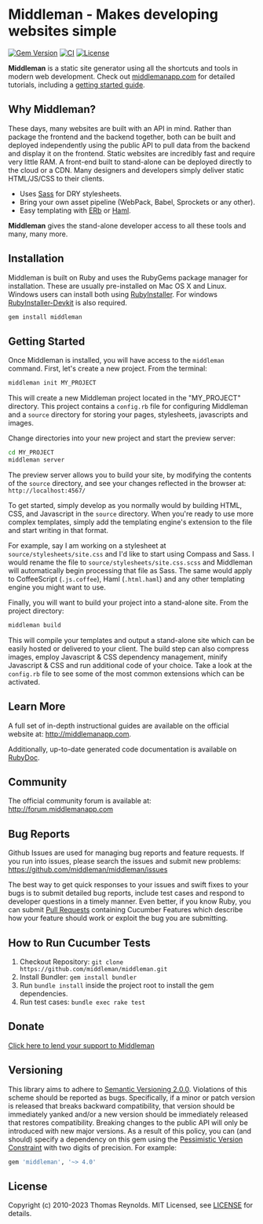 # Middleman - Makes developing websites simple

[![Gem Version](http://img.shields.io/gem/v/middleman.svg?style=flat)][gem]
[![CI](https://github.com/middleman/middleman/actions/workflows/ci.yml/badge.svg)](https://github.com/middleman/middleman/actions/workflows/ci.yml)
[![License](http://img.shields.io/badge/license-MIT-blue.svg?style=flat)][license]

**Middleman** is a static site generator using all the shortcuts and tools in modern web development. Check out [middlemanapp.com](http://middlemanapp.com/) for detailed tutorials, including a [getting started guide](http://middlemanapp.com/basics/getting-started/).

## Why Middleman?

These days, many websites are built with an API in mind. Rather than package the frontend and the backend together, both can be built and deployed independently using the public API to pull data from the backend and display it on the frontend. Static websites are incredibly fast and require very little RAM. A front-end built to stand-alone can be deployed directly to the cloud or a CDN. Many designers and developers simply deliver static HTML/JS/CSS to their clients.

- Uses [Sass](https://sass-lang.com/) for DRY stylesheets.
- Bring your own asset pipeline (WebPack, Babel, Sprockets or any other).
- Easy templating with [ERb](https://ruby-doc.org/stdlib-2.0.0/libdoc/erb/rdoc/ERB.html) or [Haml](https://haml.info/).

**Middleman** gives the stand-alone developer access to all these tools and many, many more.

## Installation

Middleman is built on Ruby and uses the RubyGems package manager for installation. These are usually pre-installed on Mac OS X and Linux. Windows users can install both using [RubyInstaller]. For windows [RubyInstaller-Devkit] is also required.

```bash
gem install middleman
```

## Getting Started

Once Middleman is installed, you will have access to the `middleman` command. First, let's create a new project. From the terminal:

```bash
middleman init MY_PROJECT
```

This will create a new Middleman project located in the "MY_PROJECT" directory. This project contains a `config.rb` file for configuring Middleman and a `source` directory for storing your pages, stylesheets, javascripts and images.

Change directories into your new project and start the preview server:

```bash
cd MY_PROJECT
middleman server
```

The preview server allows you to build your site, by modifying the contents of the `source` directory, and see your changes reflected in the browser at: `http://localhost:4567/`

To get started, simply develop as you normally would by building HTML, CSS, and Javascript in the `source` directory. When you're ready to use more complex templates, simply add the templating engine's extension to the file and start writing in that format.

For example, say I am working on a stylesheet at `source/stylesheets/site.css` and I'd like to start using Compass and Sass. I would rename the file to `source/stylesheets/site.css.scss` and Middleman will automatically begin processing that file as Sass. The same would apply to CoffeeScript (`.js.coffee`), Haml (`.html.haml`) and any other templating engine you might want to use.

Finally, you will want to build your project into a stand-alone site. From the project directory:

```bash
middleman build
```

This will compile your templates and output a stand-alone site which can be easily hosted or delivered to your client. The build step can also compress images, employ Javascript & CSS dependency management, minify Javascript & CSS and run additional code of your choice. Take a look at the `config.rb` file to see some of the most common extensions which can be activated.

## Learn More

A full set of in-depth instructional guides are available on the official website at: <http://middlemanapp.com>.

Additionally, up-to-date generated code documentation is available on [RubyDoc].

## Community

The official community forum is available at: <http://forum.middlemanapp.com>

## Bug Reports

Github Issues are used for managing bug reports and feature requests. If you run into issues, please search the issues and submit new problems: <https://github.com/middleman/middleman/issues>

The best way to get quick responses to your issues and swift fixes to your bugs is to submit detailed bug reports, include test cases and respond to developer questions in a timely manner. Even better, if you know Ruby, you can submit [Pull Requests](https://help.github.com/articles/using-pull-requests) containing Cucumber Features which describe how your feature should work or exploit the bug you are submitting.

## How to Run Cucumber Tests

1. Checkout Repository: `git clone https://github.com/middleman/middleman.git`
2. Install Bundler: `gem install bundler`
3. Run `bundle install` inside the project root to install the gem dependencies.
4. Run test cases: `bundle exec rake test`

## Donate

[Click here to lend your support to Middleman](https://github.com/sponsors/tdreyno)

## Versioning

This library aims to adhere to [Semantic Versioning 2.0.0][semver]. Violations
of this scheme should be reported as bugs. Specifically, if a minor or patch
version is released that breaks backward compatibility, that version should be
immediately yanked and/or a new version should be immediately released that
restores compatibility. Breaking changes to the public API will only be
introduced with new major versions. As a result of this policy, you can (and
should) specify a dependency on this gem using the [Pessimistic Version
Constraint][pvc] with two digits of precision. For example:

```ruby
gem 'middleman', '~> 4.0'
```

[semver]: http://semver.org/
[pvc]: http://guides.rubygems.org/patterns/#pessimistic-version-constraint

## License

Copyright (c) 2010-2023 Thomas Reynolds. MIT Licensed, see [LICENSE] for details.

[gem]: https://rubygems.org/gems/middleman
[rubyinstaller]: http://rubyinstaller.org/
[rubyinstaller-devkit]: http://rubyinstaller.org/add-ons/devkit/
[rubydoc]: http://rubydoc.info/github/middleman/middleman
[license]: https://github.com/middleman/middleman/blob/master/LICENSE.md
